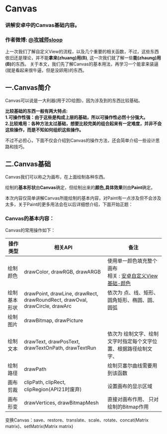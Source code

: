 # Canvas
### 讲解安卓中的Canvas基础内容。
### 作者微博: [@攻城师sloop](http://weibo.com/5459430586)

上一次我们了解自定义View的流程，以及几个重要的相关函数，不过，这些东西依旧还是理论，并不能<b>拿来(zhuang)用(B)</b>, 这一次我们就了解一些<b>能(zhaung)用(B)</b>的东西。
关于本文，我们先了解Canvas的基本用法，再学习一个能拿来装逼(就是看起来很牛逼，但是没卵用)的东西。

## 一.Canvas简介
Canvas可以说是一大利器(用于2D绘图)，因为涉及到的东西比较基础。

<b>比较基础的东西一般有两大特点:<br/>
  1.可操作性强：由于这些是构成上层的基础，所以可操作性必然十分强大。<br/>
  2.比较难用：各种方法太过基础，想要比较完美的组合起来有一定难度，并非不会这些操作，而是不知如何组织这些操作。</b>

不过不必担心，下面不仅会介绍到Canvas的操作方法，还会简单介绍一些设计思路和技巧。

## 二.Canvas基础
Canvas我们可以称之为画布，在上面绘制各种东西。

绘制的<b>基本形状</b>由<b>Canvas</b>确定，但绘制出来的<b>颜色,具体效果</b>则由<b>Paint</b>确定。

本次内容仅简单讲解Canvas所能绘制的基本内容，对Paint有一点涉及但不会涉及太多，关于Paint的更多用法会在以后详细想介绍，下面开始正题：

### Canvas的基本内容：

Canvas的常用操作如下：

操作类型 | 相关API | 备注
--- | --- | ---
绘制颜色 | drawColor, drawRGB, drawARGB | 使用单一颜色填充整个画布<br/> 相关 : [安卓自定义View基础-颜色](https://github.com/GcsSloop/AndroidNote/blob/master/%E9%97%AE%E9%A2%98/%E9%A2%9C%E8%89%B2/%E9%A2%9C%E8%89%B2.md)
绘制基本形状 | drawPoint, drawLine, drawRect, drawRoundRect, drawOval, drawCircle, drawArc | 依次为 点、线、矩形、圆角矩形、椭圆、圆、圆弧
绘制图片 | drawBitmap, drawPicture | 
绘制文本 | drawText, 	drawPosText, drawTextOnPath, drawTextRun | 依次为 绘制文字、绘制文字时指定每个文字位置、根据路径绘制文字、
绘制路径 | drawPath | 绘制贝塞尔曲线需要用到该函数
画布剪裁 | clipPath, 	clipRect, clipRegion(API21时废弃) | 设置画布的显示区域
画布形变 | drawVertices, drawBitmapMesh | 直接对画布作用、 只对绘制的Bitmap作用

变换Canvas：save、restore、translate、scale、rotate、concat(Matrix matrix)、setMatrix(Matrix matrix)






